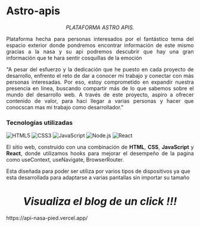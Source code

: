 # Astro-apis

<p align="center", > <i>   PLATAFORMA ASTRO APIS.</i> </p>


<p align="justify"> Plataforma hecha para personas interesados por el fantástico tema del espacio exterior donde pondremos encontrar información de este mismo gracias a la nasa y su api podremos descubrir que hay una gran información que te hara sentir cosquillas de la emoción</p>

<p align="justify">"A pesar del esfuerzo y la dedicación que he puesto en cada proyecto de desarrollo, enfrento el reto de dar a conocer mi trabajo y conectar con más personas interesadas. Por eso, estoy  comprometido en expandir nuestra presencia en línea, buscando compartir más de lo que sabemos sobre el mundo del desarrollo web. A través de este proyecto, aspiro a ofrecer contenido de valor, para haci llegar a varias personas y hacer que conocscan mas mi trabajo como desarrollador."</p>


### Tecnologías utilizadas
![HTML5](https://img.shields.io/badge/html5-%23E34F26.svg?style=for-the-badge&logo=html5&logoColor=white) ![CSS3](https://img.shields.io/badge/css3-%231572B6.svg?style=for-the-badge&logo=css3&logoColor=white) 	![JavaScript](https://img.shields.io/badge/javascript-%23323330.svg?style=for-the-badge&logo=javascript&logoColor=%23F7DF1E)   ![Node.js](https://img.shields.io/badge/node.js-339933.svg?style=for-the-badge&logo=node.js&logoColor=white)
![React](https://img.shields.io/badge/react-%2320232a.svg?style=for-the-badge&logo=react&logoColor=%2361DAFB)

<p align="justify">El sitio web, construido con una combinación de <b>HTML</b>, <b>CSS</b>, <b>JavaScript</b> y <b>React</b>, donde utilizamos  hooks para mejorar el desempeño  de la pagina como useContext, useNavigate, BrowserRouter.
<p>Esta diseñada para poder ser utiliza por varios tipos de dispositivos ya que esta desarrollada para adaptarse a varias pantallas sin importar su tamaño  </p>

<H1 align="center"> <I> Visualiza el blog de un click !!! </I></H1>
https://api-nasa-pied.vercel.app/

